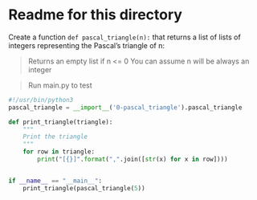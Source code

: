 # Readme for this directory

Create a function `def pascal_triangle(n):` that returns a list of lists of integers representing the Pascal’s triangle of n:

> Returns an empty list if n <= 0
You can assume n will be always an integer

> Run main.py to test
```python
#!/usr/bin/python3
pascal_triangle = __import__('0-pascal_triangle').pascal_triangle

def print_triangle(triangle):
    """
    Print the triangle
    """
    for row in triangle:
        print("[{}]".format(",".join([str(x) for x in row])))


if __name__ == "__main__":
    print_triangle(pascal_triangle(5))
```
